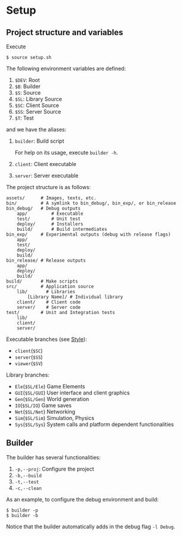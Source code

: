 # Setup

## Project structure and variables

Execute
```
$ source setup.sh
```
The following environment variables are defined:

1. `$DEV`: Root
2. `$B`: Builder
3. `$S`: Source
3. `$SL`: Library Source
3. `$SC`: Client Source
3. `$SS`: Server Source
4. `$T`: Test

and we have the aliases:

1. `builder`: Build script

	For help on its usage, execute `builder -h`.
2. `client`: Client executable
3. `server`: Server executable

The project structure is as follows:
```
assets/      # Images, texts, etc.
bin/         # A symlink to bin_debug/, bin_exp/, or bin_release
bin_debug/   # Debug outputs
	app/         # Executable
	test/        # Unit test
	deploy/      # Installers
	build/       # Build intermediates
bin_exp/     # Experimental outputs (debug with release flags)
	app/
	test/
	deploy/
	build/
bin_release/ # Release outputs
	app/
	deploy/
	build/
build/       # Make scripts
src/         # Application source
	lib/       # Libraries
		[Library Name]/ # Individual library
	client/    # Client code
	server/    # Server code
test/        # Unit and Integration tests
	lib/
	client/
	server/
```

Executable branches (see [Style](style.md)):

* `client`(`$SC`)
* `server`(`$SS`)
* `viewer`(`$SV`)

Library branches:

* `Ele`(`$SL/Ele`) Game Elements
* `GUI`(`$SL/GUI`) User interface and client graphics
* `Gen`(`$SL/Gen`) World generation
* `IO`(`$SL/IO`) Game saves
* `Net`(`$SL/Net`) Networking
* `Sim`(`$SL/Sim`) Simulation, Physics
* `Sys`(`$SL/Sys`) System calls and platform dependent functionalities

## Builder

The builder has several functionalities:

1. `-p,--proj`: Configure the project
2. `-b,--build`
3. `-t,--test`
3. `-c,--clean`

As an example, to configure the debug environment and build:
```
$ builder -p
$ builder -b
```
Notice that the builder automatically adds in the debug flag `-l Debug`.
